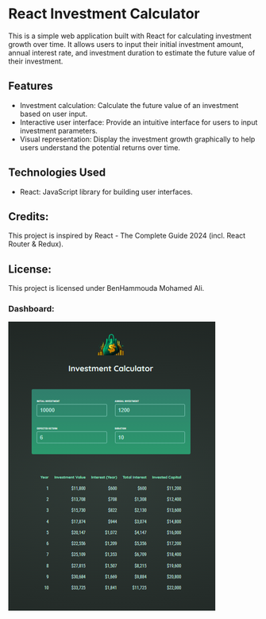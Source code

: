 # React Investment Calculator

This is a simple web application built with React for calculating investment growth over time. It allows users to input their initial investment amount, annual interest rate, and investment duration to estimate the future value of their investment.

## Features

- Investment calculation: Calculate the future value of an investment based on user input.
- Interactive user interface: Provide an intuitive interface for users to input investment parameters.
- Visual representation: Display the investment growth graphically to help users understand the potential returns over time.

## Technologies Used

- React: JavaScript library for building user interfaces.

## Credits:
This project is inspired by React - The Complete Guide 2024 (incl. React Router & Redux).

## License:
This project is licensed under BenHammouda Mohamed Ali.

### Dashboard:
![ acceuil](images/1.png)









